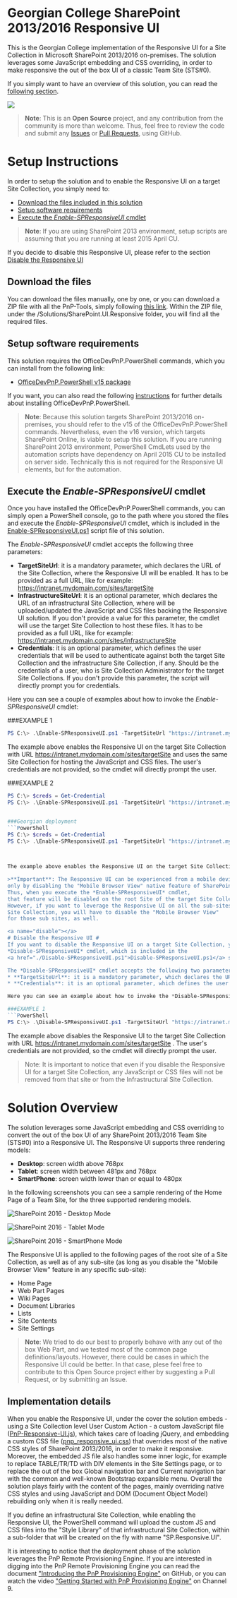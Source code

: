 # Georgian College SharePoint 2013/2016 Responsive UI #

This is the Georgian College implementation of the  Responsive UI for a 
Site Collection in Microsoft SharePoint 2013/2016 on-premises.
The solution leverages some JavaScript embedding and CSS overriding, 
in order to make responsive the out of the box UI of a classic Team Site (STS#0).

If you simply want to have an overview of this solution, you can read the
<a href="#overview">following section</a>. 

![](http://i.imgur.com/I2VYM3a.png)
 
>**Note**: This is an **Open Source** project, and any contribution from the community
is more than welcome. Thus, feel free to review the code and submit any 
<a href="https://github.com/OfficeDev/PnP-Tools/issues">Issues</a> or
<a href="https://github.com/OfficeDev/PnP-Tools/pulls">Pull Requests</a>, using GitHub.
 
# Setup Instructions #
In order to setup the solution and to enable the Responsive UI on a target
Site Collection, you simply need to:
* [Download the files included in this solution](#download)
* [Setup software requirements](#requirements)
* [Execute the *Enable-SPResponsiveUI* cmdlet](#execute)

>**Note**: If you are using SharePoint 2013 environment, setup scripts are assuming that you are running at least 2015 April CU.
 
If you decide to disable this Responsive UI, please refer to the section [Disable the Responsive UI](#disable)

<a name="download"></a>
## Download the files
You can download the files manually, one by one, or you can download
a ZIP file with all the PnP-Tools, simply following
<a href="https://github.com/OfficeDev/PnP-Tools/archive/master.zip">this link</a>. 
Within the ZIP file, under the /Solutions/SharePoint.UI.Responsive folder, you will
find all the required files.

<a name="requirements"></a>
## Setup software requirements
This solution requires the OfficeDevPnP.PowerShell commands, which you can install
from the following link:

* <a href="http://aka.ms/officedevpnpcmdlets15">OfficeDevPnP.PowerShell v15 package</a>

If you want, you can also read the following 
<a href="https://github.com/OfficeDev/PnP-PowerShell#installation">instructions</a>
for further details about installing OfficeDevPnP.PowerShell.

>**Note**: Because this solution targets SharePoint 2013/2016 on-premises, you should refer to
the v15 of the OfficeDevPnP.PowerShell commands. Nevertheless, even the v16 version, which
targets SharePoint Online, is viable to setup this solution. If you are running SharePoint 2013 environment, PowerShell CmdLets used by the automation scripts have dependency on April 2015 CU to be installed on server side. Technically this is not required for the Responsive UI elements, but for the automation.


<a name="execute"></a>
## Execute the *Enable-SPResponsiveUI* cmdlet
Once you have installed the OfficeDevPnP.PowerShell commands, you can  simply open a 
PowerShell console, go to the path where you stored the files and execute the *Enable-SPResponsiveUI*
cmdlet, which is included in the
<a href="./Enable-SPResponsiveUI.ps1">Enable-SPResponsiveUI.ps1</a> script file of this solution.

The *Enable-SPResponsiveUI* cmdlet accepts the following three parameters:
* **TargetSiteUrl**: it is a mandatory parameter, which declares the URL of the Site Collection, where the Responsive UI will be enabled. It has to be provided as a full URL, like for example: https://intranet.mydomain.com/sites/targetSite
* **InfrastructureSiteUrl**: it is an optional parameter, which declares the URL of an infrastructural Site Collection, where will be uploaded/updated the JavaScript and CSS files backing the Responsive UI solution. If you don't provide a value for this parameter, the cmdlet will use the target Site Collection to host these files. It has to be provided as a full URL, like for example: https://intranet.mydomain.com/sites/infrastructureSite
* **Credentials**: it is an optional parameter, which defines the user credentials that will be used to authenticate against both the target Site Collection and the infrastructure Site Collection, if any. Should be the credentials of a user, who is Site Collection Administrator for the target Site Collections. If you don't provide this parameter, the script will directly prompt you for credentials.

Here you can see a couple of examples about how to invoke the *Enable-SPResponsiveUI* cmdlet:

###EXAMPLE 1
```PowerShell
PS C:\> .\Enable-SPResponsiveUI.ps1 -TargetSiteUrl "https://intranet.mydomain.com/sites/targetSite"
```

The example above enables the Responsive UI on the target Site Collection with URL https://intranet.mydomain.com/sites/targetSite and uses the same Site Collection for hosting the JavaScript and CSS files. The user's credentials are not provided, so the cmdlet will directly prompt the user.

###EXAMPLE 2
```PowerShell
PS C:\> $creds = Get-Credential
PS C:\> .\Enable-SPResponsiveUI.ps1 -TargetSiteUrl "https://intranet.mydomain.com/sites/targetSite" -InfrastructureSiteUrl "https://intranet.mydomain.com/sites/infrastructureSite" -Credentials $creds


###Georgian deployment
```PowerShell
PS C:\> $creds = Get-Credential
PS C:\> .\Enable-SPResponsiveUI.ps1 -TargetSiteUrl "https://intranet.mydomain.com/sites/targetSite" -Credentials $creds -DebugMode $true


 
The example above enables the Responsive UI on the target Site Collection with URL https://intranet.mydomain.com/sites/targetSite and uses the Site Collection with URL https://intranet.mydomain.com/sites/infrastructureSite for hosting the JavaScript and CSS files. The user's credentials are  provided through the *$creds* variable.

>**Important**: The Responsive UI can be experienced from a mobile device (tablet or smartphone)
only by disabling the "Mobile Browser View" native feature of SharePoint.
Thus, when you execute the *Enable-SPResponsiveUI* cmdlet,
that feature will be disabled on the root Site of the target Site Collection.
However, if you want to leverage the Responsive UI on all the sub-sites of the target
Site Collection, you will have to disable the "Mobile Browser View"
for those sub sites, as well.

<a name="disable"></a>
# Disable the Responsive UI #
If you want to disable the Responsive UI on a target Site Collection, you can execute the
*Disable-SPResponsiveUI* cmdlet, which is included in the
<a href="./Disable-SPResponsiveUI.ps1">Disable-SPResponsiveUI.ps1</a> script file of this solution.

The *Disable-SPResponsiveUI* cmdlet accepts the following two parameters:
* **TargetSiteUrl**: it is a mandatory parameter, which declares the URL of the Site Collection, where the Responsive UI will be disabled, if it is enabled. It has to be provided as a full URL, like for example: https://intranet.mydomain.com/sites/targetSite
* **Credentials**: it is an optional parameter, which defines the user credentials that will be used to authenticate against the target Site Collection. Should be the credentials of a user, who is Site Collection Administrator for the target Site Collection. If you don't provide this parameter, the script will directly prompt you for credentials.

Here you can see an example about how to invoke the *Disable-SPResponsiveUI* cmdlet:

###EXAMPLE 1
```PowerShell
PS C:\> .\Disable-SPResponsiveUI.ps1 -TargetSiteUrl "https://intranet.mydomain.com/sites/targetSite"
```

The example above disables the Responsive UI to the target Site Collection with URL https://intranet.mydomain.com/sites/targetSite . The user's credentials are not provided, so the cmdlet will directly prompt the user.

>Note: It is important to notice that even if you disable the Responsive UI for a target Site Collection, any JavaScript or CSS files will not be removed from that site or from the Infrastructural Site Collection.

<a name="overview"></a>
# Solution Overview #
The solution leverages some JavaScript embedding and CSS overriding to convert the out of 
the box UI of any SharePoint 2013/2016 Team Site (STS#0) into a Responsive UI.
The  Responsive UI supports three rendering models:
* **Desktop**: screen width above 768px
* **Tablet**: screen width between 481px and 768px
* **SmartPhone**: screen width lower than or equal to 480px

In the following screenshots you can see a sample rendering of the Home Page of a 
Team Site, for the three supported rendering models.

![SharePoint 2016 - Desktop Mode](http://i.imgur.com/D1rOLxv.png)

![SharePoint 2016 - Tablet Mode](http://i.imgur.com/zNFKwHN.png)

![SharePoint 2016 - SmartPhone Mode](http://i.imgur.com/PJPGvuP.png)

The Responsive UI is applied to the following pages of the root site of a Site Collection, as well as of any sub-site (as long as you disable the "Mobile Browser View" feature in any specific sub-site):
* Home Page
* Web Part Pages
* Wiki Pages
* Document Libraries
* Lists
* Site Contents
* Site Settings

>**Note**: We tried to do our best to properly behave with any out of the box Web Part, and we tested most of the common page definitions/layouts. However, 
there could be cases in which the Responsive UI could be better. In that case, plese feel free to contribute to this Open Source project either by suggesting 
a Pull Request, or by submitting an Issue.

## Implementation details
When you enable the Responsive UI, under the  cover the solution embeds - using a Site Collection level User Custom Action - a custom JavaScript file 
(<a href="./PnP-Responsive-UI.js">PnP-Responsive-UI.js</a>), which takes care of
loading jQuery, and embedding a custom CSS file (<a href="./pnp_responsive_ui.css">pnp_responsive_ui.css</a>) that overrides most of the native CSS styles of SharePoint 2013/2016, 
in order to make it responsive. Moreover, the embedded JS file also handles some inner logic, for example to replace TABLE/TR/TD with DIV elements in the Site Settings page, or to
replace the out of the box Global navigation bar and Current navigation bar with the common and well-known Bootstrap expansible menu. Overall the solution plays fairly with the content
of the pages, mainly overriding native CSS styles and using JavaScript and DOM (Document Object Model) rebuilding only when it is really needed.

If you define an infrastructural Site Collection, while enabling the Responsive UI, the PowerShell command will upload the custom JS and CSS files into the "Style Library" of that
infrastructural Site Collection, within a sub-folder that will be created on the fly with name "SP.Responsive.UI".

It is interesting to notice that the deployment phase of the solution leverages the PnP Remote Provisioning Engine. If you are interested in digging into the PnP Remote Provisioning Engine
you can read the document <a href="https://github.com/OfficeDev/PnP-Guidance/blob/master/articles/Introducing-the-PnP-Provisioning-Engine.md">"Introducing the PnP Provisioning Engine"</a> 
on GitHub, or you can watch the video
<a href="https://channel9.msdn.com/blogs/OfficeDevPnP/Getting-Started-with-PnP-Provisioning-Engine">"Getting Started with PnP Provisioning Engine"</a> on Channel 9.
